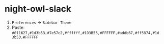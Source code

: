 # night-owl-slack
1. `Preferences` → `Sidebar Theme`
2. Paste: `#011627,#1d3b53,#7e57c2,#ffffff,#1D3B53,#FFFFFF,#addb67,#ff5874,#1d3b53,#FFFFFF`
